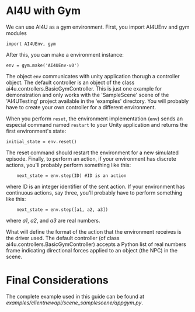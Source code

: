 # AI4U with Gym

We can use AI4U as a gym environment. First, you import AI4UEnv and gym modules

    import AI4UEnv, gym

After this, you can make a environment instance:

    env = gym.make('AI4UEnv-v0')
 
The object `env`  communicates with unity application thorugh a controller object. The default controller is an object of the class ai4u.controllers.BasicGymController. This is just one example for demonstration and only works with the 'SampleScene' scene of the 'AI4UTesting' project available in the 'examples' directory. You will probably have to create your own controller for a different environment.

When you perform `reset`, the environment implementation (`env`) sends an especial command named `restart` to your Unity application and returns the first environment's state:

    initial_state = env.reset()

The reset command should restart the environment for a new simulated episode. Finally, to perform an action, if your environment has discrete actions, you'll probably perform something like this:

```
	next_state = env.step(ID) #ID is an action
```

where ID is an integer identifier of the sent action. If your environment has continuous actions, say three, you'll probably have to perform something like this:

```
	next_state = env.step([a1, a2, a3])
```

where *a1*, *a2*, and *a3* are real numbers.

What will define the format of the action that the environment receives is the driver used. The default controller (of class ai4u.controllers.BasicGymController) accepts a Python list of real numbers frame indicating directional forces applied to an object (the NPC) in the scene.




# Final Considerations

The complete example used in this guide can be found at *examples/clientnewapi/scene_samplescene/appgym.py*.

